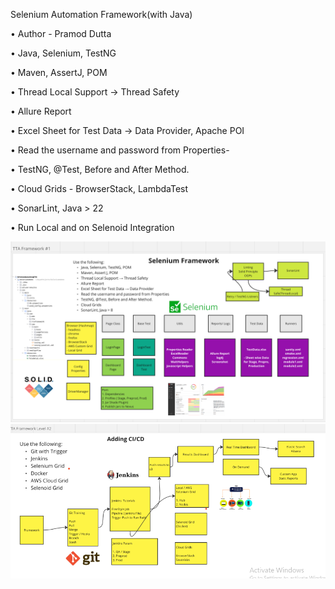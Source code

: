 Selenium Automation Framework(with Java)

• Author - Pramod Dutta

• Java, Selenium, TestNG

• Maven, AssertJ, POM

• Thread Local Support → Thread Safety

• Allure Report

• Excel Sheet for Test Data → Data Provider, Apache POI

• Read the username and password from Properties-

• TestNG, @Test, Before and After Method.

• Cloud Grids - BrowserStack, LambdaTest

• SonarLint, Java > 22

• Run Local and on Selenoid Integration

![img_1.png](img_1.png)
![2.png](2.png)

